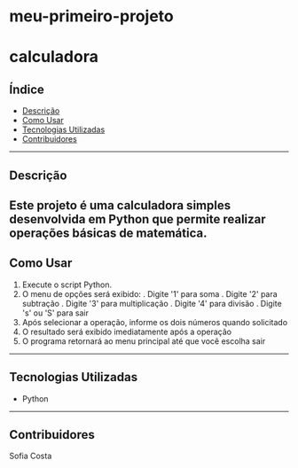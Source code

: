 # meu-primeiro-projeto

# calculadora

## Índice
- [Descrição](#descrição)
- [Como Usar](#como-usar)
- [Tecnologias Utilizadas](#tecnologias-utilizadas)
- [Contribuidores](#contribuidores)
---
## Descrição
Este projeto é uma calculadora simples desenvolvida em Python que permite realizar operações básicas de matemática.
---
## Como Usar
1. Execute o script Python.
2. O menu de opções será exibido:
	. Digite '1' para soma
	. Digite '2' para subtração
	. Digite '3' para multiplicação
	. Digite '4' para divisão
	. Digite 's' ou 'S' para sair
3. Após selecionar a operação, informe os dois números quando solicitado
4. O resultado será exibido imediatamente após a operação
5. O programa retornará ao menu principal até que você escolha sair
---
## Tecnologias Utilizadas
- Python

---
## Contribuidores
Sofia Costa
